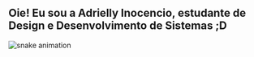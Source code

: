 ## Oie! Eu sou a Adrielly Inocencio, estudante de Design e Desenvolvimento de Sistemas ;D

<!--
**adriinocencio/AdriInocencio** is a ✨ _special_ ✨ repository because its `README.md` (this file) appears on your GitHub profile.

Here are some ideas to get you started:

- 🔭 I’m currently working on my mother's small business
- 🌱 I’m currently learning how to use GitHub
- 👯 I’m looking to collaborate on ...
- 🤔 I’m looking for help with ...
- 💬 Ask me about anything about graphic design and I'm (almost) sure I'll be able to answer you!
- 📫 How to reach me: by my Instagram @adriinocencio
- 😄 Pronouns: ...
- ⚡ Fun fact: I LOVE fluffy cows <3
-->

![snake animation](https://github.com/adriinocencio/adriinocencio)
